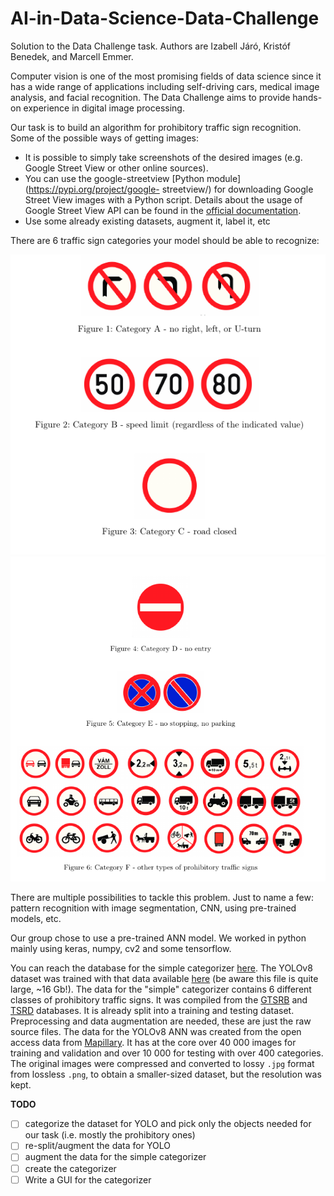 # AI-in-Data-Science-Data-Challenge
Solution to the Data Challenge task. Authors are Izabell Járó, Kristóf Benedek, and Marcell Emmer.

Computer vision is one of the most promising fields of data science since it has a wide
range of applications including self-driving cars, medical image analysis, and facial recognition. 
The Data Challenge aims to provide hands-on experience in digital image
processing.

Our task is to build an algorithm for prohibitory traffic sign recognition. Some of the possible ways of getting images:

* It is possible to simply take screenshots of the desired images (e.g. Google Street View
or other online sources).
* You can use the google-streetview [Python module](https://pypi.org/project/google-
streetview/) for downloading Google Street View images with a Python script. Details
about the usage of Google Street View API can be found in the [official documentation](https://developers.google.com/maps/documentation/streetview/intro).
* Use some already existing datasets, augment it, label it, etc 

There are 6 traffic sign categories your model should be able to recognize:

![](figures/prohib_signs_1.png)
![](figures/prohib_signs_2.png)

There are multiple possibilities to tackle this problem. Just to name a few: pattern recognition with image segmentation, CNN, using pre-trained models, etc.

Our group chose to use a pre-trained ANN model. We worked in python mainly using keras, numpy, cv2 and some tensorflow.

You can reach the database for the simple categorizer [here](https://mega.nz/file/eo9VHLRT#MFZRQKcUySyg1H9q3-9IgcS0T6OBx-kBcgE1z7RrPZ0). The YOLOv8 dataset was trained with that data available [here](https://mega.nz/file/LxF3SDSJ#SOqRufIMTeESzGdEG3-OZjDWekIwzLD1GyGw10N3m9E) (be aware this file is quite large, ~16 Gb!). The data for the "simple" categorizer contains 6 different classes of prohibitory traffic signs. It was compiled from the [GTSRB](https://benchmark.ini.rub.de/gtsrb_news.html) and [TSRD](http://www.nlpr.ia.ac.cn/pal/trafficdata/recognition.html) databases. It is already split into a training and testing dataset. Preprocessing and data augmentation are needed, these are just the raw source files. The data for the YOLOv8 ANN was created from the open access data from [Mapillary](https://www.mapillary.com/dataset/trafficsign). It has at the core over 40 000 images for training and validation and over 10 000 for testing with over 400 categories. The original images were compressed and converted to lossy ```.jpg``` format from lossless ```.png```, to obtain a smaller-sized dataset, but the resolution was kept.

**TODO**
- [ ] categorize the dataset for YOLO and pick only the objects needed for our task (i.e. mostly the prohibitory ones)
- [ ] re-split/augment the data for YOLO
- [ ] augment the data for the simple categorizer
- [ ] create the categorizer
- [ ] Write a GUI for the categorizer
